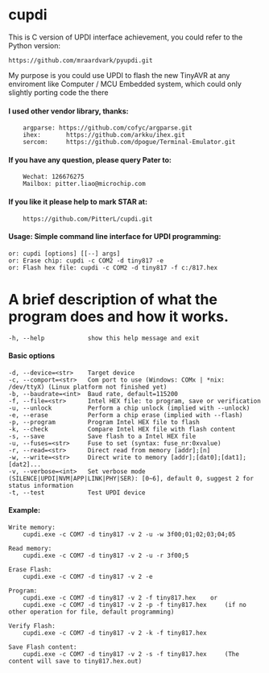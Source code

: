# cupdi

This is C version of UPDI interface achievement, you could refer to the Python version:

    https://github.com/mraardvark/pyupdi.git

My purpose is you could use UPDI to flash the new TinyAVR at any enviroment like Computer / MCU Embedded system, which could only slightly porting code the there

####    I used other vendor library, thanks:
        argparse: https://github.com/cofyc/argparse.git
        ihex:       https://github.com/arkku/ihex.git
        sercom:     https://github.com/dpogue/Terminal-Emulator.git
        
####    If you have any question, please query Pater to:
        Wechat: 126676275
        Mailbox: pitter.liao@microchip.com
    
####    If you like it please help to mark STAR at:
        https://github.com/PitterL/cupdi.git


#### Usage: Simple command line interface for UPDI programming:

    or: cupdi [options] [[--] args]
    or: Erase chip: cupdi -c COM2 -d tiny817 -e
    or: Flash hex file: cupdi -c COM2 -d tiny817 -f c:/817.hex



# A brief description of what the program does and how it works.

    -h, --help            show this help message and exit
#### Basic options

    -d, --device=<str>    Target device
    -c, --comport=<str>   Com port to use (Windows: COMx | *nix: /dev/ttyX) (Linux platform not finished yet)
    -b, --baudrate=<int>  Baud rate, default=115200
    -f, --file=<str>      Intel HEX file: to program, save or verification 
    -u, --unlock          Perform a chip unlock (implied with --unlock)
    -e, --erase           Perform a chip erase (implied with --flash)
    -p, --program         Program Intel HEX file to flash
    -k, --check           Compare Intel HEX file with flash content
    -s, --save            Save flash to a Intel HEX file
    -u, --fuses=<str>     Fuse to set (syntax: fuse_nr:0xvalue)
    -r, --read=<str>      Direct read from memory [addr];[n]
    -w, --write=<str>     Direct write to memory [addr];[dat0];[dat1];[dat2]...
    -v, --verbose=<int>   Set verbose mode (SILENCE|UPDI|NVM|APP|LINK|PHY|SER): [0~6], default 0, suggest 2 for status information
    -t, --test            Test UPDI device
  
#### Example:

    Write memory:
        cupdi.exe -c COM7 -d tiny817 -v 2 -u -w 3f00;01;02;03;04;05
    
    Read memory:
        cupdi.exe -c COM7 -d tiny817 -v 2 -u -r 3f00;5
    
    Erase Flash:
        cupdi.exe -c COM7 -d tiny817 -v 2 -e
    
    Program:
        cupdi.exe -c COM7 -d tiny817 -v 2 -f tiny817.hex    or
        cupdi.exe -c COM7 -d tiny817 -v 2 -p -f tiny817.hex     (if no other operation for file, default programming)
    
    Verify Flash:
        cupdi.exe -c COM7 -d tiny817 -v 2 -k -f tiny817.hex
    
    Save Flash content:
        cupdi.exe -c COM7 -d tiny817 -v 2 -s -f tiny817.hex     (The content will save to tiny817.hex.out)
    
  
